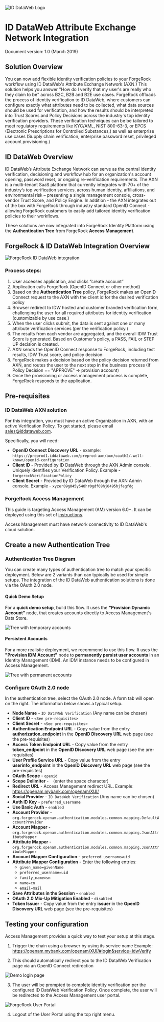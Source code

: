 ![ID DataWeb Logo](/images/xyz.gif)

# ID DataWeb Attribute Exchange Network Integration
Document version: 1.0 (March 2019)

## Solution Overview

You can now add flexible identity verification policies to your ForgeRock workflow using ID DataWeb's Attribute Exchange Network (AXN.) This solution helps you answer "How do I verify that my user's are really who they claim to be" across B2C, B2B and B2E use cases. ForgeRock offloads the process of identity verification to ID DataWeb, where customers can configure exactly what attributes need to be collected, what data sources should be used for verification, and how the results should be interpreted into Trust Scores and Policy Decisions across the industry's top identity verification providers. These verification techniques can be be tailored to meet regulatory requirements like KYC/AML, NIST 800-63-3, or EPCS (Electronic Prescriptions for Controlled Substances,) as well as enterprise use cases (Supply chain verification, enterprise password reset, privileged account provisioning.)

## ID DataWeb Overview

ID DataWeb’s Attribute Exchange Network can serve as the central identity verification, decisioning and workflow hub for an organization's account opening, password reset, or ongoing re-verification requirements. The AXN is a multi-tenant SaaS platform that currently integrates with 70+ of the industry’s top verification services, across human identity, affiliations, and environmental risk – presenting a single management console, cross-vendor Trust Score, and Policy Engine. In addition - the AXN integrates out of the box with ForgeRock through industry standard OpenID Connect - allowing ForgeRock customers to easily add tailored identity verification policies to their workflows. 

These solutions are now integrated into ForgeRock Identity Platform using the **Authentication Tree** from ForgeRock **Access Management**.

## ForgeRock & ID DataWeb Integration Overview

![ForgeRock ID DataWeb integration](/images/diagramA.png)

### Process steps: 
1. User accesses application, and clicks “create account”
2. Application calls ForgeRock (OpenID Connect or other method)
3. Based on the **Authentication Tree** policy, ForgeRock makes an OpenID Connect request to the AXN with the client id for the desired verification policy 
4. Browser redirect to IDW hosted and customer branded verification form, challenging the user for all required attributes for identity verification (customizable by use case.) 
5. When the user clicks submit, the data is sent against one or many attribute verification services (per the verification policy.)
6. The results from each vendor are aggregated, and the overall IDW Trust Score is generated. Based on Customer’s policy, a PASS, FAIL or STEP UP decision is created.
7. AXN sends the OpenID Connect response to ForgeRock, including test results, IDW Trust score, and policy decision
8. ForgeRock makes a decision based on the policy decision returned from AXN, and routes the user to the next step in the business process (If Policy Decision == "APPROVE" -> provision account)
9. Once the provisioning or access management process is complete, ForgeRock responds to the application. 


## Pre-requisites

### ID DataWeb AXN solution
For this integration, you must have an active Organization in AXN, with an active Verification Policy. To get started, please email sales@iddataweb.com.

Specifically, you will need:
* **OpenID Connect Discovery URL** - example: ```https://preprod1.iddataweb.com/preprod-axn/axn/oauth2/.well-known/openid-configuration```
* **Client ID** - Provided by ID DataWeb through the AXN Admin console. Uniquely identifies your Verification Policy. Example - ```forgerockVerificationPolicy```
* **Client Secret** - Provided by ID DataWeb through the AXN Admin console. Example - ```xyzer09g045y540hr0gdf09hj0495hjfegfdg```


### ForgeRock Access Management
This guide is targeting Access Management (AM) version 6.0+. It can be deployed using this set of [instructions](https://backstage.forgerock.com/docs/am/6/quick-start-guide/).

Access Management must have network connectivity to ID DataWeb's cloud solution.

## Create a new Authentication Tree

### Authentication Tree Diagram
You can create many types of authentication tree to match your specific deployment. Below are 2 variants than can typically be used for simple setups. The integration of the ID DataWeb authentication solutions is done via the OAuth 2.0 node.

#### Quick Demo Setup
For a **quick demo setup**, build this flow. It uses the **"Provision Dynamic Account"** node, that creates accounts directly to Access Management's Data Store. 


![Tree with temporary accounts](/images/provision_dynamic.png)

#### Persistent Accounts
For a more realistic deployment, we recommend to use this flow. It uses the **"Provision IDM Account"** node to **permanently persist user accounts** in an Identity Management (IDM). An IDM instance needs to be configured in Access Management.


![Tree with permanent accounts](/images/provision_idm.png)


### Configure OAuth 2.0 node
In the authentication tree, select the OAuth 2.0 node. A form tab will open on the right. The information below shows a typical setup.

* **Node Name** - ```ID DataWeb Verification``` (Any name can be chosen)
* **Client ID** - ```<See pre-requisites>```
* **Client Secret** - ```<See pre-requisites>```
* **Authentication Endpoint URL** - Copy value from the entry **authorization_endpoint** in the **OpenID Discovery URL** web page (see the pre-requisites)
* **Access Token Endpoint URL** - Copy value from the entry **token_endpoint** in the **OpenID Discovery URL** web page (see the pre-requisites)
* **User Profile Service URL** - Copy value from the entry **userinfo_endpoint** in the **OpenID Discovery URL** web page (see the pre-requisites)
* **OAuth Scope** - ```openid```
* **Scope Delimiter** - ``` ```  (enter the space character)
* **Redirect URL** - Access Management redirect URL. Example: https://openam.mybank.com/openam/XUI/
* **Social Provider** - ```ID DataWeb Verification``` (Any name can be chosen)
* **Auth ID Key** - ```preferred_username```
* **Use Basic Auth** - ```enabled```
* **Account Provider** - ```org.forgerock.openam.authentication.modules.common.mapping.DefaultAccountProvider```
* **Account Mapper** - ```org.forgerock.openam.authentication.modules.common.mapping.JsonAttributeMapper```
* **Attribute Mapper** - ```org.forgerock.openam.authentication.modules.common.mapping.JsonAttributeMapper```
* **Account Mapper Configuration** - ```preferred_username=uid```
* **Attribute Mapper Configuration** - Enter the following entries:<br> 
  * ```given_name=givenName```
  * ```preferred_username=uid```
  * ```family_name=sn```
  * ```name=cn```
  * ```email=mail```
* **Save Attributes in the Session** - ```enabled```
* **OAuth 2.0 Mix-Up Mitigation Enabled** - ```disabled```
* **Token Issuer** - Copy value from the entry **issuer** in the **OpenID Discovery URL** web page (see the pre-requisites)

## Testing your configuration
Access Management provides a quick way to test your setup at this stage.
1. Trigger the chain using a browser by using its service name
Example: https://openam.mybank.com/openam/XUI/#login&service=idwVerify

2. This should automatically redirect you to the ID DataWeb Verification page via an OpenID Connect redirection


![Demo login page](/images/diagramB.png)


3. The user will be prompted to complete identity verification per the configured ID DataWeb Verification Policy. Once complete, the user will be redirected to the Access Management user portal.


![ForgeRock User Portal](/images/demo-userpage.png)


4. Logout of the User Portal using the top right menu.


